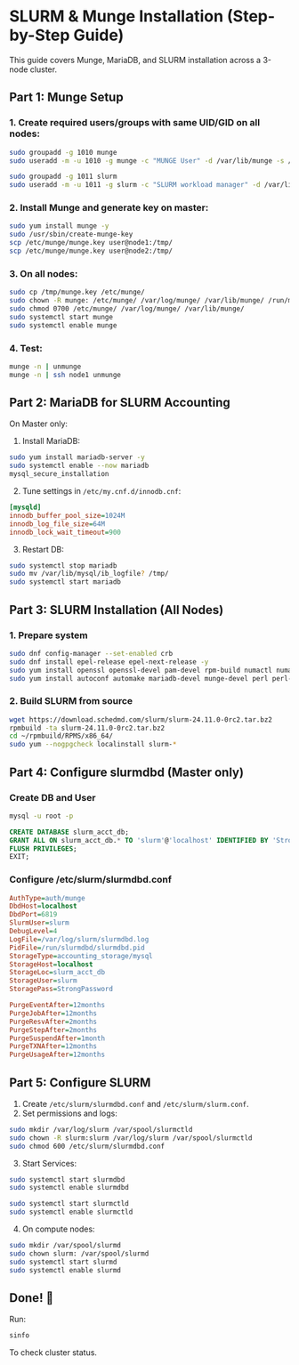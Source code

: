 # SLURM & Munge Installation (Step-by-Step Guide)

This guide covers Munge, MariaDB, and SLURM installation across a 3-node cluster.

## Part 1: Munge Setup

### 1. Create required users/groups with same UID/GID on all nodes:
```bash
sudo groupadd -g 1010 munge
sudo useradd -m -u 1010 -g munge -c "MUNGE User" -d /var/lib/munge -s /sbin/nologin munge

sudo groupadd -g 1011 slurm
sudo useradd -m -u 1011 -g slurm -c "SLURM workload manager" -d /var/lib/slurm -s /bin/bash slurm
```

### 2. Install Munge and generate key on master:
```bash
sudo yum install munge -y
sudo /usr/sbin/create-munge-key
scp /etc/munge/munge.key user@node1:/tmp/
scp /etc/munge/munge.key user@node2:/tmp/
```

### 3. On all nodes:
```bash
sudo cp /tmp/munge.key /etc/munge/
sudo chown -R munge: /etc/munge/ /var/log/munge/ /var/lib/munge/ /run/munge/
sudo chmod 0700 /etc/munge/ /var/log/munge/ /var/lib/munge/
sudo systemctl start munge
sudo systemctl enable munge
```

### 4. Test:
```bash
munge -n | unmunge
munge -n | ssh node1 unmunge
```

## Part 2: MariaDB for SLURM Accounting

On Master only:

1. Install MariaDB:
```bash
sudo yum install mariadb-server -y
sudo systemctl enable --now mariadb
mysql_secure_installation
```

2. Tune settings in `/etc/my.cnf.d/innodb.cnf`:
```ini
[mysqld]
innodb_buffer_pool_size=1024M
innodb_log_file_size=64M
innodb_lock_wait_timeout=900
```

3. Restart DB:
```bash
sudo systemctl stop mariadb
sudo mv /var/lib/mysql/ib_logfile? /tmp/
sudo systemctl start mariadb
```

## Part 3: SLURM Installation (All Nodes)

### 1. Prepare system
```bash
sudo dnf config-manager --set-enabled crb
sudo dnf install epel-release epel-next-release -y
sudo yum install openssl openssl-devel pam-devel rpm-build numactl numactl-devel hwloc hwloc-devel lua lua5.1-luv-devel readline-devel rrdtool-devel ncurses-devel man2html libibmad libibumad -y
sudo yum install autoconf automake mariadb-devel munge-devel perl perl-devel dbus dbus-devel -y
```

### 2. Build SLURM from source
```bash
wget https://download.schedmd.com/slurm/slurm-24.11.0-0rc2.tar.bz2
rpmbuild -ta slurm-24.11.0-0rc2.tar.bz2
cd ~/rpmbuild/RPMS/x86_64/
sudo yum --nogpgcheck localinstall slurm-*
```
## Part 4: Configure slurmdbd (Master only)

### Create DB and User
```bash
mysql -u root -p
```
```sql
CREATE DATABASE slurm_acct_db;
GRANT ALL ON slurm_acct_db.* TO 'slurm'@'localhost' IDENTIFIED BY 'StrongPassword';
FLUSH PRIVILEGES;
EXIT;
```
### Configure /etc/slurm/slurmdbd.conf
```ini
AuthType=auth/munge
DbdHost=localhost
DbdPort=6819
SlurmUser=slurm
DebugLevel=4
LogFile=/var/log/slurm/slurmdbd.log
PidFile=/run/slurmdbd/slurmdbd.pid
StorageType=accounting_storage/mysql
StorageHost=localhost
StorageLoc=slurm_acct_db
StorageUser=slurm
StoragePass=StrongPassword

PurgeEventAfter=12months
PurgeJobAfter=12months
PurgeResvAfter=2months
PurgeStepAfter=2months
PurgeSuspendAfter=1month
PurgeTXNAfter=12months
PurgeUsageAfter=12months
```
## Part 5: Configure SLURM

1. Create `/etc/slurm/slurmdbd.conf` and `/etc/slurm/slurm.conf`.
2. Set permissions and logs:
```bash
sudo mkdir /var/log/slurm /var/spool/slurmctld
sudo chown -R slurm:slurm /var/log/slurm /var/spool/slurmctld
sudo chmod 600 /etc/slurm/slurmdbd.conf
```

3. Start Services:
```bash
sudo systemctl start slurmdbd
sudo systemctl enable slurmdbd

sudo systemctl start slurmctld
sudo systemctl enable slurmctld
```

4. On compute nodes:
```bash
sudo mkdir /var/spool/slurmd
sudo chown slurm: /var/spool/slurmd
sudo systemctl start slurmd
sudo systemctl enable slurmd
```

## Done! 🎉
Run:
```bash
sinfo
```
To check cluster status.
